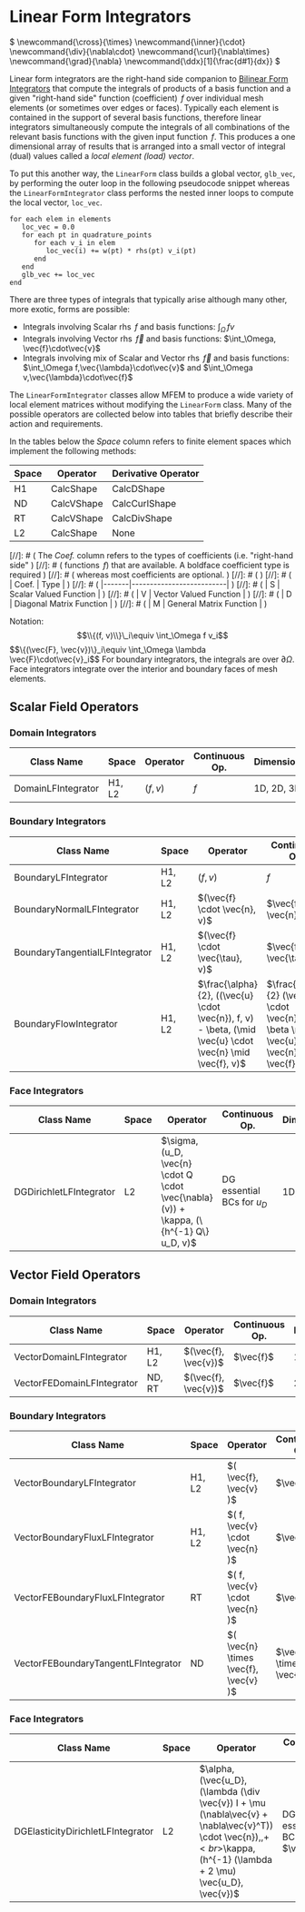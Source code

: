 # Linear Form Integrators

$
\newcommand{\cross}{\times}
\newcommand{\inner}{\cdot}
\newcommand{\div}{\nabla\cdot}
\newcommand{\curl}{\nabla\times}
\newcommand{\grad}{\nabla}
\newcommand{\ddx}[1]{\frac\{d#1}\{dx}}
$

Linear form integrators are the right-hand side companion to [Bilinear Form
Integrators](bilininteg.md) that compute the integrals of products of a basis
function and a given "right-hand side" function (coefficient) $\,f$ over
individual mesh elements (or sometimes over edges or faces). Typically each
element is contained in the support of several basis functions, therefore linear
integrators simultaneously compute the integrals of all combinations of the
relevant basis functions with the given input function $\,f$. This produces a
one dimensional array of results that is arranged into a small vector of
integral (dual) values called a *local element (load) vector*.

To put this another way, the `LinearForm` class builds a global vector,
`glb_vec`, by performing the outer loop in the following pseudocode snippet
whereas the `LinearFormIntegrator` class performs the nested inner loops to
compute the local vector, `loc_vec`.

```
for each elem in elements
   loc_vec = 0.0
   for each pt in quadrature_points
      for each v_i in elem
         loc_vec(i) += w(pt) * rhs(pt) v_i(pt)
      end
   end
   glb_vec += loc_vec
end
```

There are three types of integrals that typically arise although many other,
more exotic, forms are possible:

+ Integrals involving Scalar rhs $\,f$ and basis functions: $\int_\Omega\, f v$
+ Integrals involving Vector rhs $\,\vec{f}$ and basis functions: $\int_\Omega\, \vec\{f}\cdot\vec\{v}$
+ Integrals involving mix of Scalar and Vector rhs $\,\vec{f}$ and basis functions: $\int_\Omega f\,\vec\{\lambda}\cdot\vec\{v}$ and $\int_\Omega v\,\vec\{\lambda}\cdot\vec\{f}$

The `LinearFormIntegrator` classes allow MFEM to produce a wide variety of local
element matrices without modifying the `LinearForm` class. Many of the possible
operators are collected below into tables that briefly describe their action and
requirements.

In the tables below the *Space* column refers to finite element spaces which
implement the following methods:

| Space | Operator   | Derivative Operator |
|-------|------------|---------------------|
| H1    | CalcShape  | CalcDShape          |
| ND    | CalcVShape | CalcCurlShape       |
| RT    | CalcVShape | CalcDivShape        |
| L2    | CalcShape  | None                |

[//]: # ( The *Coef.* column refers to the types of coefficients (i.e. "right-hand side" )
[//]: # ( functions $\,f$) that are available. A boldface coefficient type is required )
[//]: # ( whereas most coefficients are optional. )
[//]: # ( )
[//]: # ( | Coef. | Type                     | )
[//]: # ( |-------|--------------------------| )
[//]: # ( |   S   | Scalar Valued Function   | )
[//]: # ( |   V   | Vector Valued Function   | )
[//]: # ( |   D   | Diagonal Matrix Function | )
[//]: # ( |   M   | General Matrix Function  | )

Notation:
$$\\{(f, v)\\}\_i\equiv \int_\Omega f v_i$$
$$\\{(\vec\{F}, \vec\{v})\\}\_i\equiv \int_\Omega \lambda \vec\{F}\cdot\vec\{v}_i$$
For boundary integrators, the integrals are over $\partial \Omega$.
Face integrators integrate over the interior and boundary faces of mesh elements.

## Scalar Field Operators

### Domain Integrators

| Class Name             | Space  | Operator                           | Continuous Op.   | Dimension  |
|------------------------|--------|------------------------------------|------------------| ---------- |
| DomainLFIntegrator     | H1, L2 | $(f, v)$ | $f$ | 1D, 2D, 3D |

### Boundary Integrators

| Class Name             | Space  | Operator                           | Continuous Op.   | Dimension  |
|------------------------|-------|------------------------------------|------------------| ---------- |
| BoundaryLFIntegrator    | H1, L2 | $(f, v)$ | $f$ | 1D, 2D, 3D |
| BoundaryNormalLFIntegrator  | H1, L2 | $(\vec\{f} \cdot \vec\{n}, v)$ | $\vec\{f} \cdot \vec\{n}$ | 1D, 2D, 3D |
| BoundaryTangentialLFIntegrator | H1, L2 | $(\vec\{f} \cdot \vec\{\tau}, v)$ | $\vec\{f} \cdot \vec\{\tau}$ | 2D |
| BoundaryFlowIntegrator | H1, L2 | $\frac\{\alpha}\{2}\, ((\vec\{u} \cdot \vec\{n})\, f, v) - \beta\, (\mid \vec\{u} \cdot \vec\{n} \mid \vec\{f}, v)$ | $\frac\{\alpha}\{2} (\vec\{u} \cdot \vec\{n})\, f - \beta \mid \vec\{u} \cdot \vec\{n} \mid \vec\{f}$ | 1D, 2D, 3D |

### Face Integrators

| Class Name             | Space  | Operator                           | Continuous Op.   | Dimension  |
|------------------------|-------|------------------------------------|------------------| ---------- |
| DGDirichletLFIntegrator | L2 | $\sigma\, (u_D, \vec\{n} \cdot Q \cdot \vec{\nabla}(v)) + \kappa\, (\\{h^\{-1} Q\\} u_D, v)$ | DG essential BCs for $u_D$ | 1D, 2D, 3D


## Vector Field Operators

### Domain Integrators

| Class Name             | Space  | Operator                           | Continuous Op.   | Dimension  |
|------------------------|--------|------------------------------------|------------------| ---------- |
| VectorDomainLFIntegrator   | H1, L2 | $(\vec\{f}, \vec\{v})$  | $\vec\{f}$  | 1D, 2D, 3D |
| VectorFEDomainLFIntegrator | ND, RT | $(\vec\{f}, \vec\{v})$  | $\vec\{f}$  | 2D, 3D |

### Boundary Integrators

| Class Name             | Space  | Operator                           | Continuous Op.   | Dimension  |
|------------------------|--------|------------------------------------|------------------| ---------- |
| VectorBoundaryLFIntegrator    | H1, L2 | $( \vec\{f}, \vec\{v} )$ | $\vec\{f}$ | 1D, 2D, 3D |
| VectorBoundaryFluxLFIntegrator  | H1, L2 | $( f, \vec\{v} \cdot \vec\{n} )$ | $\vec\{f}$ | 1D, 2D, 3D |
| VectorFEBoundaryFluxLFIntegrator  | RT | $( f, \vec\{v} \cdot \vec\{n} )$ | $\vec\{f}$ | 2D, 3D |
| VectorFEBoundaryTangentLFIntegrator  | ND | $( \vec\{n} \times \vec\{f}, \vec\{v} )$ | $\vec\{n} \times \vec\{f}$ | 2D, 3D |

### Face Integrators

| Class Name             | Space  | Operator                           | Continuous Op.   | Dimension  |
|------------------------|-------|------------------------------------|------------------| ---------- |
| DGElasticityDirichletLFIntegrator | L2 | $\alpha\, (\vec\{u_D}, (\lambda (\div \vec\{v}) I + \mu (\nabla\vec\{v} + \nabla\vec\{v}^T)) \cdot \vec\{n})\,\,+$<br>$\kappa\, (h^\{-1} (\lambda + 2 \mu) \vec\{u_D}, \vec\{v})$ | DG essential BCs for $\vec\{u_D}$ | 1D, 2D, 3D

<script type="text/x-mathjax-config">MathJax.Hub.Config({TeX: {equationNumbers: {autoNumber: "all"}}, tex2jax: {inlineMath: [['$','$']]}});</script>
<script type="text/javascript" src="http://cdn.mathjax.org/mathjax/latest/MathJax.js?config=TeX-AMS_HTML"></script>
